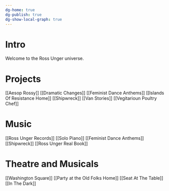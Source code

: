 ```yaml
---
dg-home: true
dg-publish: true
dg-show-local-graph: true
---
```

# Intro
Welcome to the Ross Unger universe.

# Projects
[[Aesop Rossy]]
[[Dramatic Changes]]
[[Feminist Dance Anthems]]
[[Islands Of Resistance Home]]
[[Shipwreck]]
[[Van Stories]]
[[Vegitarioun Poultry Chef]]

# Music
[[Ross Unger Records]]
[[Solo Piano]]
[[Feminist Dance Anthems]]
[[Shipwreck]]
[[Ross Unger Real Book]]


# Theatre and Musicals
[[Washington Square]]
[[Party at the Old Folks Home]]
[[Seat At The Table]]
[[In The Dark]]